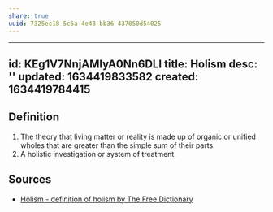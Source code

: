 ```yaml
---
share: true
uuid: 7325ec18-5c6a-4e43-bb36-437050d54025
---
```

---
id: KEg1V7NnjAMlyA0Nn6DLI
title: Holism
desc: ''
updated: 1634419833582
created: 1634419784415
---

## Definition

1. The theory that living matter or reality is made up of organic or unified wholes that are greater than the simple sum of their parts.
2. A holistic investigation or system of treatment.

## Sources

* [Holism - definition of holism by The Free Dictionary](https://www.thefreedictionary.com/holism)
